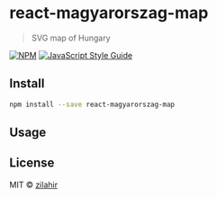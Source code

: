 # react-magyarorszag-map

> SVG map of Hungary

[![NPM](https://img.shields.io/npm/v/react-magyarorszag-map.svg)](https://www.npmjs.com/package/react-magyarorszag-map) [![JavaScript Style Guide](https://img.shields.io/badge/code_style-standard-brightgreen.svg)](https://standardjs.com)

## Install

```bash
npm install --save react-magyarorszag-map
```

## Usage



## License

MIT © [zilahir](https://github.com/zilahir)
